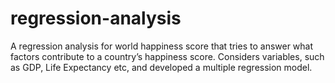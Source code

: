 # regression-analysis
A regression analysis for world happiness score that tries to answer what factors contribute to a country’s happiness score. Considers variables, such as GDP, Life Expectancy etc, and developed a multiple regression model.
